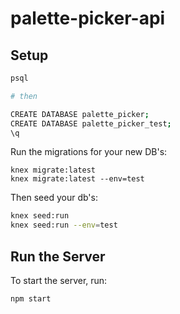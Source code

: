 # palette-picker-api  


## Setup


```bash
psql

# then

CREATE DATABASE palette_picker;
CREATE DATABASE palette_picker_test;
\q
```

Run the migrations for your new DB's:
```
knex migrate:latest
knex migrate:latest --env=test
```

Then seed your db's:

```bash
knex seed:run  
knex seed:run --env=test
```

## Run the Server

To start the server, run:

```bash
npm start
```
